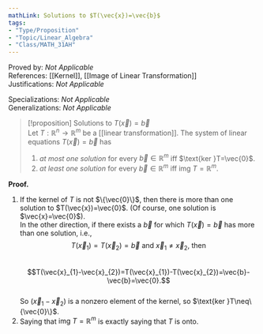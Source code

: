 ```yaml
---
mathLink: Solutions to $T(\vec{x})=\vec{b}$
tags:
- "Type/Proposition"
- "Topic/Linear_Algebra"
- "Class/MATH_31AH"
---
```

Proved by: <i>Not Applicable</i>  
References: [[Kernel]], [[Image of Linear Transformation]]  
Justifications: <i>Not Applicable</i>  

Specializations: <i>Not Applicable</i>  
Generalizations: <i>Not Applicable</i>  

> [!proposition] Solutions to $T(\vec{x})=\vec{b}$  
> Let $T:\mathbb{R}^n\to\mathbb{R}^m$ be a [[linear transformation]]. The system of linear equations $T(\vec{x})=\vec{b}$ has  
> 1. *at most one solution* for every $\vec{b}\in\mathbb{R}^m$ iff $\text{ker }T=\vec{0}$.  
> 2. *at least one solution* for every $\vec{b}\in\mathbb{R}^m$ iff $\text{img }T=\mathbb{R}^m$.  

**Proof.**  
1. If the kernel of $T$ is not $\{\vec{0}\}$, then there is more than one solution to $T(\vec{x})=\vec{0}$. (Of course, one solution is $\vec{x}=\vec{0}$).  
In the other direction, if there exists a $\vec{b}$ for which $T(\vec{x})=\vec{b}$ has more than one solution, i.e.,  
$$T(\vec{x}_{1})=T(\vec{x}_{2})=\vec{b}\text{ and }\vec{x}_{1}\neq \vec{x}_{2}\text{, then}$$  
$$T(\vec{x}_{1}-\vec{x}_{2})=T(\vec{x}_{1})-T(\vec{x}_{2})=\vec{b}-\vec{b}=\vec{0}.$$  
So $(\vec{x}_{1}-\vec{x}_{2})$ is a nonzero element of the kernel, so $\text{ker }T\neq\{\vec{0}\}$.  
2. Saying that $\text{img }T=\mathbb{R}^m$ is exactly saying that $T$ is onto.  
